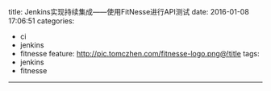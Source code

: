 title: Jenkins实现持续集成——使用FitNesse进行API测试
date: 2016-01-08 17:06:51
categories: 
  - ci
  - jenkins
  - fitnesse
feature: http://pic.tomczhen.com/fitnesse-logo.png@!title
tags: 
  - jenkins
  - fitnesse
---


